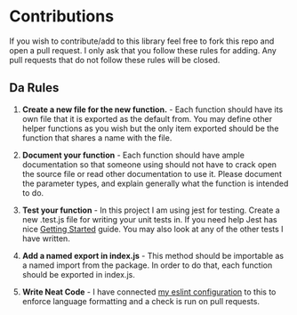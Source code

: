 # Contributions

If you wish to contribute/add to this library feel free to fork this repo and open a pull request. I only ask that you follow these rules for adding. Any pull requests that do not follow these rules will be closed.

## Da Rules

1. **Create a new file for the new function.** - Each function should have its own file that it is exported as the default from. You may define other helper functions as you wish but the only item exported should be the function that shares a name with the file.

2. **Document your function** - Each function should have ample documentation so that someone using should not have to crack open the source file or read other documentation to use it. Please document the parameter types, and explain generally what the function is intended to do.

3. **Test your function** - In this project I am using jest for testing. Create a new .test.js file for writing your unit tests in. If you need help Jest has nice [Getting Started](https://jestjs.io/docs/en/getting-started.html) guide. You may also look at any of the other tests I have written.

5. **Add a named export in index.js** - This method should be importable as a named import from the package. In order to do that, each function should be exported in index.js.

4. **Write Neat Code** - I have connected [my eslint configuration](https://www.npmjs.com/package/eslint-config-benblais) to this to enforce language formatting and a check is run on pull requests.